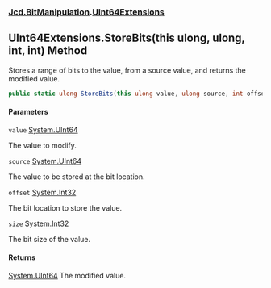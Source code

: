 ### [Jcd.BitManipulation](Jcd.BitManipulation.md 'Jcd.BitManipulation').[UInt64Extensions](Jcd.BitManipulation.UInt64Extensions.md 'Jcd.BitManipulation.UInt64Extensions')

## UInt64Extensions.StoreBits(this ulong, ulong, int, int) Method

Stores a range of bits to the value, from a source value, and returns the modified value.

```csharp
public static ulong StoreBits(this ulong value, ulong source, int offset, int size);
```
#### Parameters

<a name='Jcd.BitManipulation.UInt64Extensions.StoreBits(thisulong,ulong,int,int).value'></a>

`value` [System.UInt64](https://docs.microsoft.com/en-us/dotnet/api/System.UInt64 'System.UInt64')

The value to modify.

<a name='Jcd.BitManipulation.UInt64Extensions.StoreBits(thisulong,ulong,int,int).source'></a>

`source` [System.UInt64](https://docs.microsoft.com/en-us/dotnet/api/System.UInt64 'System.UInt64')

The value to be stored at the bit location.

<a name='Jcd.BitManipulation.UInt64Extensions.StoreBits(thisulong,ulong,int,int).offset'></a>

`offset` [System.Int32](https://docs.microsoft.com/en-us/dotnet/api/System.Int32 'System.Int32')

The bit location to store the value.

<a name='Jcd.BitManipulation.UInt64Extensions.StoreBits(thisulong,ulong,int,int).size'></a>

`size` [System.Int32](https://docs.microsoft.com/en-us/dotnet/api/System.Int32 'System.Int32')

The bit size of the value.

#### Returns
[System.UInt64](https://docs.microsoft.com/en-us/dotnet/api/System.UInt64 'System.UInt64')
The modified value.